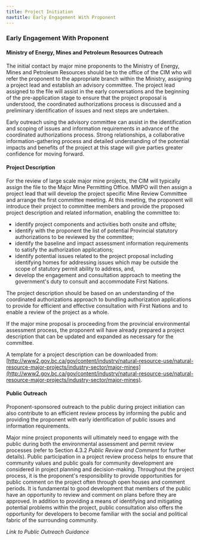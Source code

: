 ```yaml
---
title: Project Initiation
navtitle: Early Engagement With Proponent
---
```

### Early Engagement With Proponent

#### Ministry of Energy, Mines and Petroleum Resources Outreach

The initial contact by major mine proponents to the Ministry of Energy, Mines and Petroleum Resources should be to the office of the CIM who will refer the proponent to the appropriate branch within the Ministry, assigning a project lead and establish an advisory committee. The project lead assigned to the file will assist in the early conversations and the beginning of the pre-application stage to ensure that the project proposal is understood, the coordinated authorizations process is discussed and a preliminary identification of issues and next steps are undertaken.

Early outreach using the advisory committee can assist in the identification and scoping of issues and information requirements in advance of the coordinated authorizations process. Strong relationships, a collaborative information-gathering process and detailed understanding of the potential impacts and benefits of the project at this stage will give parties greater confidence for moving forward.

#### Project Description

For the review of large scale major mine projects, the CIM will typically assign the file to the Major Mine Permitting Office. MMPO will then assign a project lead that will develop the project specific Mine Review Committee and arrange the first committee meeting. At this meeting, the proponent will introduce their project to committee members and provide the proposed project description and related information, enabling the committee to:

- identify project components and activities both onsite and offsite;
- identify with the proponent the list of potential Provincial statutory authorizations to be reviewed by the committee;
- identify the baseline and impact assessment information requirements to satisfy the authorization applications;
- identify potential issues related to the project proposal including identifying homes for addressing issues which may be outside the scope of statutory permit ability to address, and,
- develop the engagement and consultation approach to meeting the government's duty to consult and accommodate First Nations.

The project description should be based on an understanding of the coordinated authorizations approach to bundling authorization applications to provide for efficient and effective consultation with First Nations and to enable a review of the project as a whole.

If the major mine proposal is proceeding from the provincial environmental assessment process, the proponent will have already prepared a project description that can be updated and expanded as necessary for the committee.

A template for a project description can be downloaded from: [http://www2.gov.bc.ca/gov/content/industry/natural-resource-use/natural-resource-major-projects/industry-sector/major-mines](http://www2.gov.bc.ca/gov/content/industry/natural-resource-use/natural-resource-major-projects/industry-sector/major-mines).

#### Public Outreach

Proponent-sponsored outreach to the public during project initiation can also contribute to an efficient review process by informing the public and providing the proponent with early identification of public issues and information requirements.

Major mine project proponents will ultimately need to engage with the public during both the environmental assessment and permit review processes (refer to Section 4.3.2 _Public Review and Comment_ for further details). Public participation in a project review process helps to ensure that community values and public goals for community development are considered in project planning and decision-making. Throughout the project process, it is the proponent's responsibility to provide opportunities for public comment on the project often through open houses and comment periods. It is fundamental to good development that members of the public have an opportunity to review and comment on plans before they are approved. In addition to providing a means of identifying and mitigating potential problems within the project, public consultation also offers the opportunity for developers to become familiar with the social and political fabric of the surrounding community.

_Link to Public Outreach Guidance_

